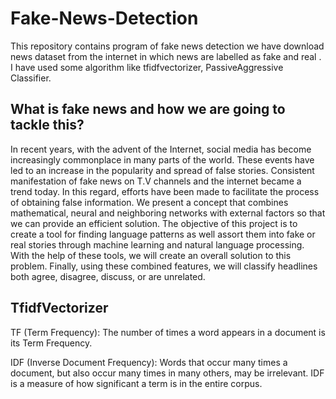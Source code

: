 # Fake-News-Detection
This repository contains program of fake news detection we have download news dataset from the internet in which news are labelled as fake and real . I have used some algorithm like  tfidfvectorizer, PassiveAggressive Classifier.

## What is fake news and how we are going to tackle this?
In recent years, with the advent of the Internet, social media has become increasingly commonplace in many parts of the world. These events have led to an increase in the popularity and spread of false stories. Consistent manifestation of fake news on T.V channels and the internet became a trend today. In this regard, efforts have been made to facilitate the process of obtaining false information. We present a concept that combines mathematical, neural and neighboring networks with external factors so that we can provide an efficient solution. The objective of this project is to create a tool for finding language patterns as well assort them into fake or real stories through machine learning and natural language processing. With the help of these tools, we will create an overall solution to this problem. Finally, using these combined features, we will classify headlines both agree, disagree, discuss, or are unrelated.

## TfidfVectorizer
TF (Term Frequency): The number of times a word appears in a document is its Term Frequency.

IDF (Inverse Document Frequency): Words that occur many times a document, but also occur many times in many others, may be irrelevant. IDF is a measure of how significant a term is in the entire corpus.
